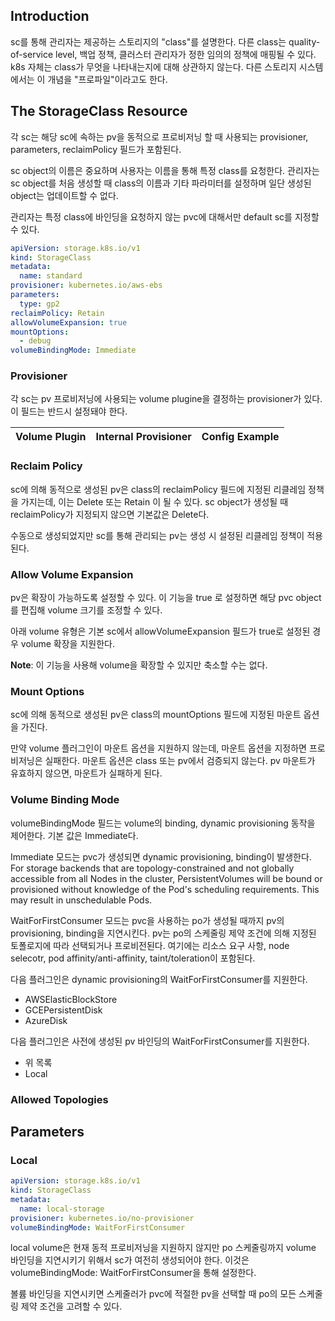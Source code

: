 ## Introduction
sc를 통해 관리자는 제공하는 스토리지의 "class"를 설명한다. 다른 class는 quality-of-service level, 백업 정책, 클러스터 관리자가 정한 임의의 정책에 매핑될 수 있다. k8s 자체는 class가 무엇을 나타내는지에 대해 상관하지 않는다. 다른 스토리지 시스템에서는 이 개념을 "프로파일"이라고도 한다.

## The StorageClass Resource
각 sc는 해당 sc에 속하는 pv을 동적으로 프로비저닝 할 때 사용되는 provisioner, parameters, reclaimPolicy 필드가 포함된다.

sc object의 이름은 중요하며 사용자는 이름을 통해 특정 class를 요청한다. 관리자는 sc object를 처음 생성할 때 class의 이름과 기타 파라미터를 설정하며 일단 생성된 object는 업데이트할 수 없다.

관리자는 특정 class에 바인딩을 요청하지 않는 pvc에 대해서만 default sc를 지정할 수 있다.

``` yaml
apiVersion: storage.k8s.io/v1
kind: StorageClass
metadata:
  name: standard
provisioner: kubernetes.io/aws-ebs
parameters:
  type: gp2
reclaimPolicy: Retain
allowVolumeExpansion: true
mountOptions:
  - debug
volumeBindingMode: Immediate
```

### Provisioner
각 sc는 pv 프로비저닝에 사용되는 volume plugine을 결정하는 provisioner가 있다. 이 필드는 반드시 설정돼야 한다.

|Volume Plugin|Internal Provisioner|Config Example|
|-------------|--------------------|--------------|

### Reclaim Policy
sc에 의해 동적으로 생성된 pv은 class의 reclaimPolicy 필드에 지정된 리클레임 정책을 가지는데, 이는 Delete 또는 Retain 이 될 수 있다. sc object가 생성될 때 reclaimPolicy가 지정되지 않으면 기본값은 Delete다.

수동으로 생성되었지만 sc를 통해 관리되는 pv는 생성 시 설정된 리클레임 정책이 적용된다.

### Allow Volume Expansion
pv은 확장이 가능하도록 설정할 수 있다. 이 기능을 true 로 설정하면 해당 pvc object를 편집해 volume 크기를 조정할 수 있다.

아래 volume 유형은 기본 sc에서 allowVolumeExpansion 필드가 true로 설정된 경우 volume 확장을 지원한다.

**Note**: 이 기능을 사용해 volume을 확장할 수 있지만 축소할 수는 없다.

### Mount Options
sc에 의해 동적으로 생성된 pv은 class의 mountOptions 필드에 지정된 마운트 옵션을 가진다.

만약 volume 플러그인이 마운트 옵션을 지원하지 않는데, 마운트 옵션을 지정하면 프로비저닝은 실패한다. 마운트 옵션은 class 또는 pv에서 검증되지 않는다. pv 마운트가 유효하지 않으면, 마운트가 실패하게 된다.

### Volume Binding Mode
volumeBindingMode 필드는 volume의 binding, dynamic provisioning 동작을 제어한다. 기본 값은 Immediate다.

Immediate 모드는 pvc가 생성되면 dynamic provisioning, binding이 발생한다. For storage backends that are topology-constrained and not globally accessible from all Nodes in the cluster, PersistentVolumes will be bound or provisioned without knowledge of the Pod's scheduling requirements. This may result in unschedulable Pods.

WaitForFirstConsumer 모드는 pvc을 사용하는 po가 생성될 때까지 pv의 provisioning, binding을 지연시킨다. pv는 po의 스케줄링 제약 조건에 의해 지정된 토폴로지에 따라 선택되거나 프로비전된다. 여기에는 리소스 요구 사항, node selecotr, pod affinity/anti-affinity, taint/toleration이 포함된다.

다음 플러그인은 dynamic provisioning의 WaitForFirstConsumer를 지원한다.

- AWSElasticBlockStore
- GCEPersistentDisk
- AzureDisk

다음 플러그인은 사전에 생성된 pv 바인딩의 WaitForFirstConsumer를 지원한다.

- 위 목록
- Local

### Allowed Topologies

## Parameters

### Local

``` yaml
apiVersion: storage.k8s.io/v1
kind: StorageClass
metadata:
  name: local-storage
provisioner: kubernetes.io/no-provisioner
volumeBindingMode: WaitForFirstConsumer
```

local volume은 현재 동적 프로비저닝을 지원하지 않지만 po 스케줄링까지 volume 바인딩을 지연시키기 위해서 sc가 여전히 생성되어야 한다. 이것은 volumeBindingMode: WaitForFirstConsumer을 통해 설정한다.

볼륨 바인딩을 지연시키면 스케줄러가 pvc에 적절한 pv을 선택할 때 po의 모든 스케줄링 제약 조건을 고려할 수 있다.
